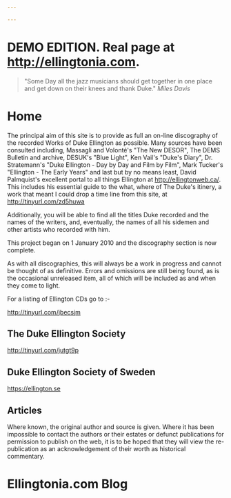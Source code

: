 ```yaml
---

---
```


# DEMO EDITION. Real page at http://ellingtonia.com.

> "Some Day all the jazz musicians should get together in one place and get down on their knees and thank Duke."      <cite>Miles Davis</cite>


# Home

The principal aim of this site is to provide as full an on-line discography of the recorded Works of Duke Ellington as possible. Many sources have been consulted including, Massagli and Volonté's "The New DESOR", The DEMS Bulletin and archive, DESUK's "Blue Light", Ken Vail's "Duke's Diary", Dr. Stratemann's "Duke Ellington - Day by Day and Film by Film", Mark Tucker's "Ellington - The Early Years" and last but by no means least, David Palmquist's excellent portal to all things Ellington at http://ellingtonweb.ca/. This includes his essential guide to the what, where of The Duke's itinery, a work that meant I could drop a time line from this site, at http://tinyurl.com/zd5huwa

Additionally, you will be able to find all the titles Duke recorded and the names of the writers, and, eventually, the names of all his sidemen and other artists who recorded with him.

This project began on 1 January 2010 and the discography section is now complete.

As with all discographies, this will always be a work in progress and cannot be thought of as definitive. Errors and omissions are still being found, as is the occasional unreleased item, all of which will be included as and when they come to light.

For a listing of Ellington CDs go to :-

http://tinyurl.com/jbecsjm

## The Duke Ellington Society

http://tinyurl.com/jutgt9p

## Duke Ellington Society of Sweden

https://ellington.se


## Articles

Where known, the original author and source is given. Where it has been impossible to contact the authors or their estates or defunct publications for permission to publish on the web, it is to be hoped that they will view the re-publication as an acknowledgement of their worth as historical commentary.

# Ellingtonia.com Blog

